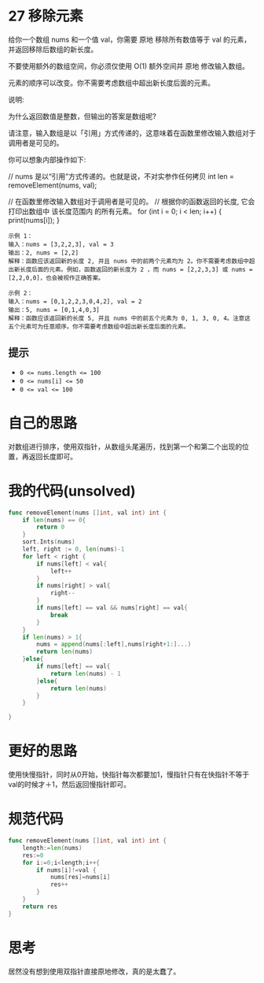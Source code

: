 # 27 移除元素

给你一个数组 nums 和一个值 val，你需要 原地 移除所有数值等于 val 的元素，并返回移除后数组的新长度。

不要使用额外的数组空间，你必须仅使用 O(1) 额外空间并 原地 修改输入数组。

元素的顺序可以改变。你不需要考虑数组中超出新长度后面的元素。

 

说明:

为什么返回数值是整数，但输出的答案是数组呢?

请注意，输入数组是以「引用」方式传递的，这意味着在函数里修改输入数组对于调用者是可见的。

你可以想象内部操作如下:

// nums 是以“引用”方式传递的。也就是说，不对实参作任何拷贝
int len = removeElement(nums, val);

// 在函数里修改输入数组对于调用者是可见的。
// 根据你的函数返回的长度, 它会打印出数组中 该长度范围内 的所有元素。
for (int i = 0; i < len; i++) {
    print(nums[i]);
}

```
示例 1：
输入：nums = [3,2,2,3], val = 3
输出：2, nums = [2,2]
解释：函数应该返回新的长度 2, 并且 nums 中的前两个元素均为 2。你不需要考虑数组中超出新长度后面的元素。例如，函数返回的新长度为 2 ，而 nums = [2,2,3,3] 或 nums = [2,2,0,0]，也会被视作正确答案。

示例 2：
输入：nums = [0,1,2,2,3,0,4,2], val = 2
输出：5, nums = [0,1,4,0,3]
解释：函数应该返回新的长度 5, 并且 nums 中的前五个元素为 0, 1, 3, 0, 4。注意这五个元素可为任意顺序。你不需要考虑数组中超出新长度后面的元素。
```

## 提示

- `0 <= nums.length <= 100`
- `0 <= nums[i] <= 50`
- `0 <= val <= 100`

# 自己的思路

对数组进行排序，使用双指针，从数组头尾遍历，找到第一个和第二个出现的位置，再返回长度即可。

# 我的代码(unsolved)

```go
func removeElement(nums []int, val int) int {
    if len(nums) == 0{
        return 0
    }
    sort.Ints(nums)
    left, right := 0, len(nums)-1
    for left < right {
        if nums[left] < val{
            left++
        }
        if nums[right] > val{
            right--
        }
        if nums[left] == val && nums[right] == val{
            break
        }
    }
    if len(nums) > 1{
        nums = append(nums[:left],nums[right+1:]...)
        return len(nums)
    }else{
        if nums[left] == val{
            return len(nums) - 1    
        }else{
            return len(nums)
        }       
    }

}
```

# 更好的思路

使用快慢指针，同时从0开始，快指针每次都要加1，慢指针只有在快指针不等于val的时候才＋1，然后返回慢指针即可。

# 规范代码

```go
func removeElement(nums []int, val int) int {
    length:=len(nums)
    res:=0
    for i:=0;i<length;i++{
        if nums[i]!=val {
            nums[res]=nums[i]
            res++
        }
    }
    return res
}
```

# 思考

居然没有想到使用双指针直接原地修改，真的是太蠢了。

